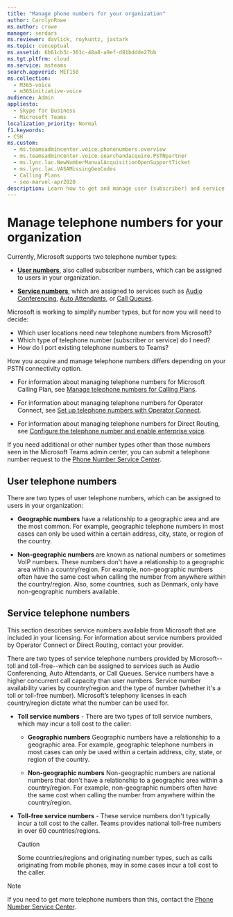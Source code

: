 ```yaml
---
title: "Manage phone numbers for your organization"
author: CarolynRowe
ms.author: crowe
manager: serdars
ms.reviewer: davlick, roykuntz, jastark
ms.topic: conceptual
ms.assetid: 6b61cb3c-361c-48a8-a9ef-d81bddde27bb
ms.tgt.pltfrm: cloud
ms.service: msteams
search.appverid: MET150
ms.collection: 
  - M365-voice
  - m365initiative-voice
audience: Admin
appliesto: 
  - Skype for Business
  - Microsoft Teams
localization_priority: Normal
f1.keywords:
- CSH
ms.custom: 
  - ms.teamsadmincenter.voice.phonenumbers.overview
  - ms.teamsadmincenter.voice.searchandacquire.PSTNpartner
  - ms.lync.lac.NewNumberManualAcquisitionOpenSupportTicket
  - ms.lync.lac.VASAMissingGeoCodes
  - Calling Plans
  - seo-marvel-apr2020
description: Learn how to get and manage user (subscriber) and service (toll and toll-free) telephone numbers for Microsoft Teams for your organization.
---
```


# Manage telephone numbers for your organization

Currently, Microsoft supports two telephone number types: 

- [**User numbers**](#user-telephone-numbers), also called subscriber numbers, which can be assigned to users in your organization.

- [**Service numbers**](#service-telephone-numbers), which are assigned to services such as [Audio Conferencing](deploy-audio-conferencing-teams-landing-page.md), [Auto Attendants](plan-auto-attendant-call-queue.md), or [Call Queues](plan-auto-attendant-call-queue.md).

Microsoft is working to simplify number types, but for now you will need to decide:

- Which user locations need new telephone numbers from Microsoft?
- Which type of telephone number (subscriber or service) do I need?
- How do I port existing telephone numbers to Teams?

How you acquire and manage telephone numbers differs depending on your PSTN connectivity option.

- For information about managing telephone numbers for Microsoft Calling Plan, see [Manage telephone numbers for Calling Plans](manage-phone-numbers-for-your-organization/manage-phone-numbers-for-your-organization.md).

- For information about managing telephone numbers for Operator Connect, see [Set up telephone numbers with Operator Connect](operator-connect-configure.md#set-up-phone-numbers).

- For information about managing telephone numbers for Direct Routing, see [Configure the telephone number and enable enterprise voice](direct-routing-enable-users.md#configure-the-phone-number-and-enable-enterprise-voice).

If you need additional or other number types other than those numbers seen in the Microsoft Teams admin center, you can submit a telephone number request to the [Phone Number Service Center](https://pstnsd.powerappsportals.com/).

## User telephone numbers

There are two types of user telephone numbers, which can be assigned to users in your organization:  
    
- **Geographic numbers** have a relationship to a geographic area and are the most common. For example, geographic telephone numbers in most cases can only be used within a certain address, city, state, or region of the country.
    
- **Non-geographic numbers** are known as national numbers or sometimes VoIP numbers. These numbers don't have a relationship to a geographic area within a country/region. For example, non-geographic numbers often have the same cost when calling the number from anywhere within the country/region. Also, some countries, such as Denmark, only have non-geographic numbers available.


## Service telephone numbers  

This section describes service numbers available from Microsoft that are included in your licensing. For information about service numbers provided by Operator Connect or Direct Routing, contact your provider. 

There are two types of service telephone numbers provided by Microsoft--toll and toll-free--which can be assigned to services such as Audio Conferencing, Auto Attendants, or Call Queues. Service numbers have a higher concurrent call capacity than user numbers. Service number availability varies by country/region and the type of number (whether it's a toll or toll-free number). Microsoft’s telephony licenses in each country/region dictate what the number can be used for.
    
 - **Toll service numbers** - There are two types of toll service numbers, which may incur a toll cost to the caller:
    
   - **Geographic numbers** Geographic numbers have a relationship to a geographic area. For example, geographic telephone numbers in most cases can only be used within a certain address, city, state, or region of the country.
        
   - **Non-geographic numbers** Non-geographic numbers are national numbers that don't have a relationship to a geographic area within a country/region. For example, non-geographic numbers often have the same cost when calling the number from anywhere within the country/region.
   
- **Toll-free service numbers** - These service numbers don't typically incur a toll cost to the caller. Teams provides national toll-free numbers in over 60 countries/regions.
    
    > [!CAUTION]
    > Some countries/regions and originating number types, such as calls originating from mobile phones, may in some cases incur a toll cost to the caller. 


    
  
> [!NOTE]
> If you need to get more telephone numbers than this, contact the [Phone Number Service Center](https://pstnsd.powerappsportals.com/).